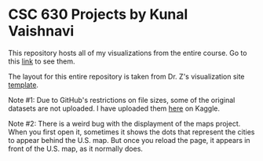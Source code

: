 # CSC 630 Projects by Kunal Vaishnavi

This repository hosts all of my visualizations from the entire course. Go to this [link](https://kunalvaishnavi.github.io/CSC-630-Projects) to see them.

The layout for this entire repository is taken from Dr. Z's visualization site [template](https://github.com/nzufelt/viz_site_template).

Note #1: Due to GitHub's restrictions on file sizes, some of the original datasets are not uploaded. I have uploaded them [here](https://kaggle.com/kunalvaishnavi/csc-630-datasets) on Kaggle.

Note #2: There is a weird bug with the displayment of the maps project. When you first open it, sometimes it shows the dots that represent the cities to appear behind the U.S. map. But once you reload the page, it appears in front of the U.S. map, as it normally does.
